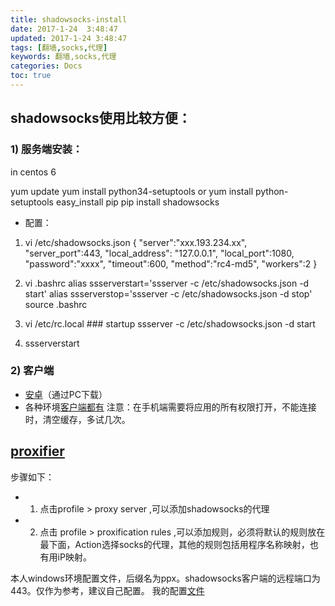 ```yaml
---
title: shadowsocks-install
date: 2017-1-24  3:48:47
updated: 2017-1-24 3:48:47
tags: [翻墙,socks,代理]
keywords: 翻墙,socks,代理
categories: Docs
toc: true
---
```


## shadowsocks使用比较方便：
### 1) 服务端安装：

in centos 6

yum update 
yum install python34-setuptools  or  yum install python-setuptools
easy_install pip
pip install shadowsocks
- 配置：
1. vi /etc/shadowsocks.json
{
"server":"xxx.193.234.xx",
"server_port":443,
"local_address": "127.0.0.1",
"local_port":1080,
"password":"xxxx",
"timeout":600,
"method":"rc4-md5",
"workers":2
}

2. vi .bashrc
alias ssserverstart='ssserver -c /etc/shadowsocks.json -d start'
alias ssserverstop='ssserver -c /etc/shadowsocks.json -d stop'
source .bashrc

3. vi /etc/rc.local     ### startup
ssserver -c /etc/shadowsocks.json -d start

4. ssserverstart


### 2)  客户端
- [安卓](https://github.com/shadowsocks/shadowsocks-android/releases)（通过PC下载）
-  各种环境[客户端都有](https://shadowsocks.org/en/download/clients.html)
注意：在手机端需要将应用的所有权限打开，不能连接时，清空缓存，多试几次。


## [proxifier](http://www.proxifier.com/documentation/v3/http-proxy.htm)

步骤如下：
- 1. 点击profile > proxy server ,可以添加shadowsocks的代理
- 2. 点击 profile > proxification rules ,可以添加规则，必须将默认的规则放在最下面，Action选择socks的代理，其他的规则包括用程序名称映射，也有用iP映射。

本人windows环境配置文件，后缀名为ppx。shadowsocks客户端的远程端口为443。仅作为参考，建议自己配置。
我的配置[文件](https://github.com/tomdican/config/blob/master/proxifier)
